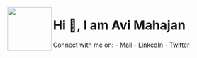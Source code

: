 <p display="flex" flex-direction="coloumn">
    <img align="left" src="https://cdn.dribbble.com/users/1277312/screenshots/14733298/media/39b1045e593737587dd60e42c8422d1f.gif" width="100"/>
    <h1>Hi 👋, I am <b>Avi Mahajan</b></h1>
</p>
</hr>
Connect with me on:
- <a href="mailto:kishnayc@gmail.com">Mail</a>
- <a href="https://www.linkedin.com/in/avi-mahajan-62a10a247/">LinkedIn</a>
- <a href="https://twitter.com/Kishna2401">Twitter</a>
